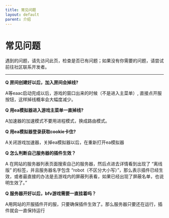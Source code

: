 ```yaml
---
title: 常见问题
layout: default
parent: 介绍
---
```


# 常见问题

遇到的问题，请先访问此页，检查是否已有问题；如果没有你需要的问题，请尝试前往社区联系开发者。

-----

**Q 房间创建好以后，加入房间会掉线?**

A等eaac启动完成以后，游戏的窗口出来的时候（不是进入主菜单）, 直接点开服按钮，这样掉线概率会大幅度减少。

**Q 用ea模拟器进入游戏主菜单一直掉线?**

A加速器的加速模式不要用进程模式，换成路由模式。

**Q 用ea模拟器登录获取cookie卡住?**

A关闭游戏加速器，关掉ea模拟器以后，在重新打开ea模拟器

**Q 怎么判断自己服务器的插件生效？**

A 在网站的服务器列表页面搜索自己的服务器，然后点进去详情看到出现了 “离线版” 的标签，并且服务器名字包含 “robot（不区分大小写）”，那么表示插件已经生效，或者最直接的办法是去游戏内的屏蔽列表看，如果已经出现了屏蔽名单，也说明生效了。”

**Q 服务器开好以后，bfv游戏需要一直挂着吗？**

A用网站的开服插件开的服，只要确保插件生效了。那么服务器只要还在运行，插件就会一直保持运行
